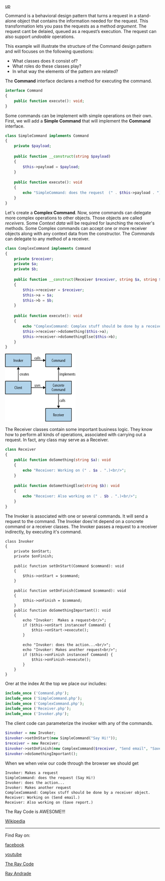 [up](../README.md)

Command is a behavioral design pattern that turns a request in a stand-alone object that contains the information needed for the request. 
This transformation lets you pass the requests as a method *argument*.
The request cant be delaied, queued as a request’s execution. 
The request can also support *undoable* operations.

This example will illustrate the structure of the Command design pattern and will focuses on the following questions:
<ul>
<li>What classes does it consist of?</li>
<li>What roles do these classes play?</li>
<li>In what way the elements of the pattern are related?</li>
</ul>


The **Command** interface declares a method for executing the command.
```php
interface Command
{
    public function execute(): void;
}
```
Some commands can be implement with simple operations on their own.
First, we will add a **Simple Command** that will implement the **Command** interface.

```php
class SimpleCommand implements Command
{
    private $payload;

    public function __construct(string $payload)
    {
        $this->payload = $payload;
    }

    public function execute(): void
    {
        echo "SimpleCommand: does the request  (" . $this->payload . ")<br/>";
    }
}
```
Let's create a **Complex Command**.
Now, some commands can delegate more complex operations to other objects. Those objects are called *receivers.*
Some *Context data* will be required for launching the receiver's methods.
Some Complex commands can accept one or more receiver objects along with any context data from the constructor.
The *Commands* can delegate to any method of a receiver.
```php
class ComplexCommand implements Command
{
    private $receiver;
    private $a;
    private $b;

    public function __construct(Receiver $receiver, string $a, string $b)
    {
        $this->receiver = $receiver;
        $this->a = $a;
        $this->b = $b;
    }

    public function execute(): void
    {
        echo "ComplexCommand: Complex stuff should be done by a receiver object.<br/>";
        $this->receiver->doSomething($this->a);
        $this->receiver->doSomethingElse($this->b);
    }
}
```
![Command](/UMLs/images/Command/Command-4.png)

The Receiver classes contain some important business logic. 
They know how to perform all kinds of operations, associated with carrying out a request. 
In fact, any class may serve as a Receiver.
```php
class Receiver
{
    public function doSomething(string $a): void
    {
        echo "Receiver: Working on (" . $a . ".)<br/>";
    }

    public function doSomethingElse(string $b): void
    {
        echo "Receiver: Also working on (" . $b . ".)<br/>";
    }
}
```
The Invoker is associated with one or several commands. 
It will send a request to the command.
The Invoker does'nt depend on a concrete command or a receiver classes. 
The Invoker passes a request to a receiver indirectly, by executing it's command.

```
class Invoker
{
    private $onStart;
    private $onFinish;

    public function setOnStart(Command $command): void
    {
        $this->onStart = $command;
    }

    public function setOnFinish(Command $command): void
    {
        $this->onFinish = $command;
    }
    public function doSomethingImportant(): void
    {
        echo "Invoker:  Makes a request<br/>";
        if ($this->onStart instanceof Command) {
            $this->onStart->execute();
        }

        echo "Invoker: does the action...<br/>";
        echo "Invoker: Makes another request<br/>";
        if ($this->onFinish instanceof Command) {
            $this->onFinish->execute();
        }
    }
}
```


Orer at the index At the top we place our includes:

```php
include_once ('Command.php');
include_once ('SimpleCommand.php');
include_once ('ComplexCommand.php');
include_once ('Receiver.php');
include_once ('Invoker.php');
```
The client code can parameterize the invoker with any of the commands.

```php
$invoker = new Invoker;
$invoker->setOnStart(new SimpleCommand("Say Hi!"));
$receiver = new Receiver;
$invoker->setOnFinish(new ComplexCommand($receiver, "Send email", "Save report"));
$invoker->doSomethingImportant();
```

When we when veiw our code through the browser we should get

```run
Invoker: Makes a request
SimpleCommand: does the request (Say Hi!)
Invoker: does the action...
Invoker: Makes another request
ComplexCommand: Complex stuff should be done by a receiver object.
Receiver: Working on (Send email.)
Receiver: Also working on (Save report.)
```
The Ray Code is AWESOME!!!


[Wikipedia](https://en.wikipedia.org/wiki/Command_pattern)

----------------------------------------------------------------------------------------------------

Find Ray on:

[facebook](https://www.facebook.com/TheRayCode/)

[youtube](https://www.youtube.com/TheRayCode/)

[The Ray Code](https://www.TheRayCode.com)

[Ray Andrade](https://www.RayAndrade.org)
